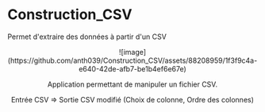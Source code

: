 # Construction_CSV
Permet d'extraire des données à partir d'un CSV
<div align="center">
  ![image](https://github.com/anth039/Construction_CSV/assets/88208959/1f3f9c4a-e640-42de-afb7-be1b4ef6e67e)

  Application permettant de manipuler un fichier CSV.

  Entrée CSV => Sortie CSV modifié (Choix de colonne, Ordre des colonnes)
</div>
